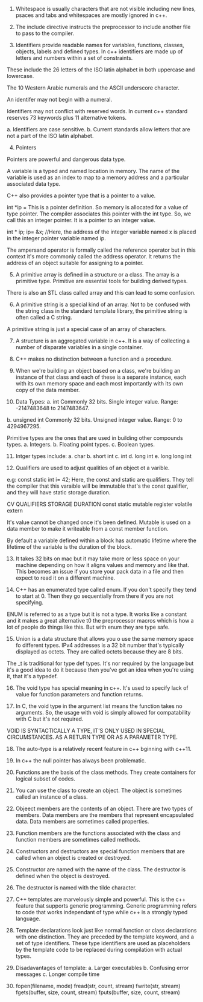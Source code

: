 1. Whitespace is usually characters that are not visible including new lines, psaces and tabs and whitespaces are mostly ignored in c++.

2. The include directive instructs the preprocessor to include another file to pass to the compiler.

3. Identifiers provide readable names for   variables, functions, classes, objects, labels and defined types.
In c++ identifiers are made up of letters and numbers within a set of constraints.

These include the 26 letters of the ISO latin alphabet in both uppercase and lowercase.

The 10 Western Arabic numerals and the ASCII underscore character.

An identifer may not begin with a numeral.

Identifiers may not conflict with reserved words. In current c++ standard reserves 73 keywords plus 11 alternative tokens.

a. Identifiers are case sensitive.
b. Current standards allow letters that are not a part of the ISO latin alphabet.

4. Pointers

Pointers are powerful and dangerous data type.

A variable is a typed and named location in memory.
The name of the variable is used as an index to map to a memory address and a particular associated data type.

C++ also provides a pointer type that is a pointer to a value.

int *ip = This is a pointer definition.
So memory is allocated for a value of type pointer.
The compiler associates this pointer with the int type. So, we call this an integer pointer. It is a pointer to an integer value.

int * ip;
ip= &x;  //Here, the address of the integer variable named x is placed in the integer pointer variable named ip.

The ampersand operator is formally called the reference operator but in this context it's more commonly called the address operator. It returns the address of an object suitable for assigning to a pointer.

5. A primitive array is defined in a structure or a class. The array is a primitive type. Primitive are essential tools for building derived types.

There is also an STL class called array and this can lead to some confusion.

6. A primitive string is a special kind of an array. Not to be confused with the string class in the standard template library, the primitive string is often called a C string.

A primitive string is just a special case of an array of characters.

7. A structure is an aggregated variable in c++. 
It is a way of collecting a number of disparate variables in a single container.

8. C++ makes no distinction between a function and a procedure.

9. When we're building an object based on a class, we're building an instance of that class and each of these is a separate instance, each with its own memory space and each most importantly with its own copy of the data member.

10. Data Types:
a. int
Commonly 32 bits.
Single integer value.
Range: -2147483648 to 2147483647.

b. unsigned int
Commonly 32 bits.
Unsigned integer value.
Range: 0 to 4294967295.

Primitive types are the ones that are used in building other compounds types.
a. Integers.
b. Floating point types.
c. Boolean types.

11. Intger types include:
a. char
b. short int
c. int
d. long int
e. long long int

12. Qualifiers are used to adjust qualities of an object ot a varible.

e.g: const static int i= 42;
Here, the const and static are qualifiers. They tell the compiler that this varaible will be immutable that's the const qualifier, and they will have static storage duration.

CV QUALIFIERS         STORAGE DURATION
const                 static
mutable               register
volatile              extern

It's value cannot be changed once it's been defined. Mutable is used on a data member to make it writeable from a const member function.

By default a variable defined within a block has automatic lifetime where the lifetime of the variable is the duration of the block. 

13. It takes 32 bits on mac but it may take more or less space on your machine depending on how it aligns values and memory and like that.  This becomes an issue if you store your pack data in a file and then expect to read it on a different machine.

14. C++ has an enumerated type called enum. If you don't specify they tend to start at 0. Then they go sequentially from there if you are not specifying.

ENUM is referred to as a type but it is not a type. It works like a constant and it makes a great alternative t0 the preprocessor macros which is how a lot of people do things like this. But with enum they are type safe. 

15. Union is a data structure that allows you o use the same memory space fo different types.
IPv4 addresses is a 32 bit number that's typically displayed as octets. They are called octets because they are 8 bits.

The _t is traditional for type def types. It's nor required by the language but it's a good idea to do  it because then you've got an idea when you're using it, that it's a typedef.

16. The void type has special meaning in c++. It's used to specify lack of value for function parameters and function returns.

17. In C, the void type in the argument list means the function takes no arguments. So, the usage with void is simply allowed for compatability with C but it's not required. 

VOID IS SYNTACTICALLY A TYPE, IT'S ONLY USED IN SPECIAL CIRCUMSTANCES. AS A RETURN TYPE OR AS A PARAMETER TYPE.

18. The auto-type is a relatively recent feature in c++ bginning with c++11. 

19. In c++ the null pointer has always been problematic.

20. Functions are the basis of the class methods. They create containers for logical subset of codes.

21. You can use the class to create an object. The object is sometimes called an instance of a class.

22. Objeect members are the contents of an object. There are two types of members. Data members are the members that represent encapsulated data. Data members are sometimes called properties. 

23. Function members are the functions associated with the class and function members are sometimes called methods.

24. Constructors and destructors are special function members that are called when an object is created or destroyed.

25. Constructor are named with the name of the class. The destructor is defined when the object is destroyed.

26. The destructor is named with the tilde character.

27. C++ templates are marvelously simple and powerful. This is the c++ feature that supports generic programming. Generic programming refers to code that works independant of type while c++ is a strongly typed language.

28. Template declarations look just like normal function or class declarations with one distinction. They are preceded by the template keyword, and a set of type identifiers. These type identifiers are used as placeholders by the template code to be replaced during compilation with actual types.

29. Disadavantages of template:
a. Larger executables
b. Confusing error messages
c. Longer compile time

30. fopen(filename, mode)
    fread(str, count, stream)
    fwrite(str, stream)
    fgets(buffer, size, count, stream)
    fputs(buffer, size, count, stream)